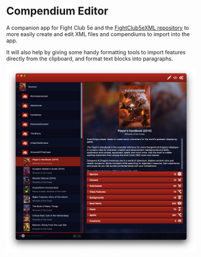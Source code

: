 # Compendium Editor

A companion app for Fight Club 5e and the [FightClub5eXML repository](https://github.com/vidalvanbergen/FightClub5eXML) to more easily create and edit XML files and compendiums to import into the app.

It will also help by giving some handy formatting tools to import features directly from the clipboard, and format text blocks into paragraphs.

![Main Window](Screenshots/main-window.png)
